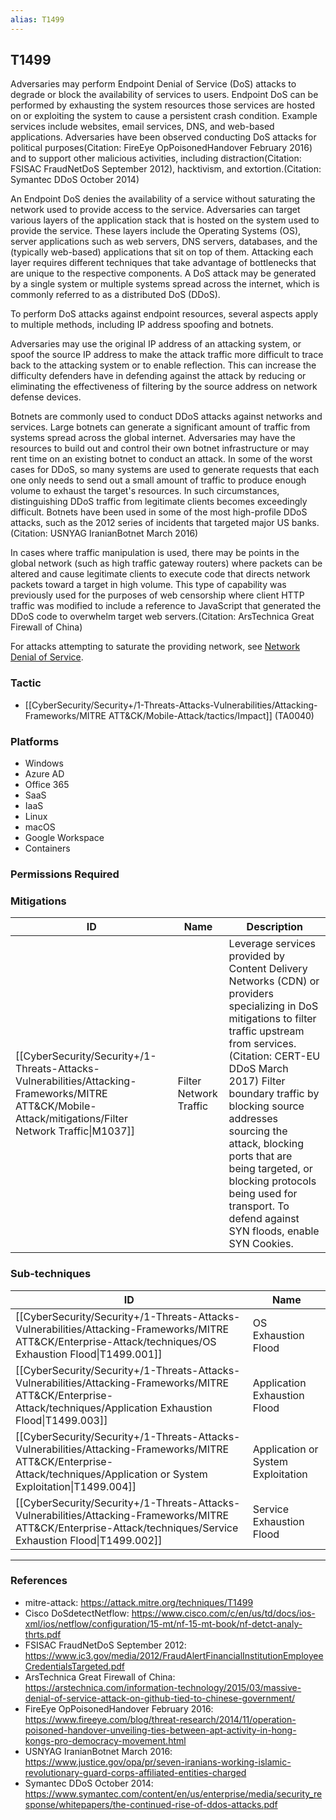 ```yaml
---
alias: T1499
---
```


## T1499

Adversaries may perform Endpoint Denial of Service (DoS) attacks to degrade or block the availability of services to users. Endpoint DoS can be performed by exhausting the system resources those services are hosted on or exploiting the system to cause a persistent crash condition. Example services include websites, email services, DNS, and web-based applications. Adversaries have been observed conducting DoS attacks for political purposes(Citation: FireEye OpPoisonedHandover February 2016) and to support other malicious activities, including distraction(Citation: FSISAC FraudNetDoS September 2012), hacktivism, and extortion.(Citation: Symantec DDoS October 2014)

An Endpoint DoS denies the availability of a service without saturating the network used to provide access to the service. Adversaries can target various layers of the application stack that is hosted on the system used to provide the service. These layers include the Operating Systems (OS), server applications such as web servers, DNS servers, databases, and the (typically web-based) applications that sit on top of them. Attacking each layer requires different techniques that take advantage of bottlenecks that are unique to the respective components. A DoS attack may be generated by a single system or multiple systems spread across the internet, which is commonly referred to as a distributed DoS (DDoS).

To perform DoS attacks against endpoint resources, several aspects apply to multiple methods, including IP address spoofing and botnets.

Adversaries may use the original IP address of an attacking system, or spoof the source IP address to make the attack traffic more difficult to trace back to the attacking system or to enable reflection. This can increase the difficulty defenders have in defending against the attack by reducing or eliminating the effectiveness of filtering by the source address on network defense devices.

Botnets are commonly used to conduct DDoS attacks against networks and services. Large botnets can generate a significant amount of traffic from systems spread across the global internet. Adversaries may have the resources to build out and control their own botnet infrastructure or may rent time on an existing botnet to conduct an attack. In some of the worst cases for DDoS, so many systems are used to generate requests that each one only needs to send out a small amount of traffic to produce enough volume to exhaust the target's resources. In such circumstances, distinguishing DDoS traffic from legitimate clients becomes exceedingly difficult. Botnets have been used in some of the most high-profile DDoS attacks, such as the 2012 series of incidents that targeted major US banks.(Citation: USNYAG IranianBotnet March 2016)

In cases where traffic manipulation is used, there may be points in the global network (such as high traffic gateway routers) where packets can be altered and cause legitimate clients to execute code that directs network packets toward a target in high volume. This type of capability was previously used for the purposes of web censorship where client HTTP traffic was modified to include a reference to JavaScript that generated the DDoS code to overwhelm target web servers.(Citation: ArsTechnica Great Firewall of China)

For attacks attempting to saturate the providing network, see [Network Denial of Service](https://attack.mitre.org/techniques/T1498).



### Tactic
- [[CyberSecurity/Security+/1-Threats-Attacks-Vulnerabilities/Attacking-Frameworks/MITRE ATT&CK/Mobile-Attack/tactics/Impact]] (TA0040)

### Platforms
- Windows
- Azure AD
- Office 365
- SaaS
- IaaS
- Linux
- macOS
- Google Workspace
- Containers

### Permissions Required

### Mitigations

| ID | Name | Description |
| --- | --- | --- |
| [[CyberSecurity/Security+/1-Threats-Attacks-Vulnerabilities/Attacking-Frameworks/MITRE ATT&CK/Mobile-Attack/mitigations/Filter Network Traffic\|M1037]] | Filter Network Traffic | Leverage services provided by Content Delivery Networks (CDN) or providers specializing in DoS mitigations to filter traffic upstream from services.(Citation: CERT-EU DDoS March 2017) Filter boundary traffic by blocking source addresses sourcing the attack, blocking ports that are being targeted, or blocking protocols being used for transport. To defend against SYN floods, enable SYN Cookies. |

### Sub-techniques

| ID | Name |
| --- | --- |
| [[CyberSecurity/Security+/1-Threats-Attacks-Vulnerabilities/Attacking-Frameworks/MITRE ATT&CK/Enterprise-Attack/techniques/OS Exhaustion Flood\|T1499.001]] | OS Exhaustion Flood |
| [[CyberSecurity/Security+/1-Threats-Attacks-Vulnerabilities/Attacking-Frameworks/MITRE ATT&CK/Enterprise-Attack/techniques/Application Exhaustion Flood\|T1499.003]] | Application Exhaustion Flood |
| [[CyberSecurity/Security+/1-Threats-Attacks-Vulnerabilities/Attacking-Frameworks/MITRE ATT&CK/Enterprise-Attack/techniques/Application or System Exploitation\|T1499.004]] | Application or System Exploitation |
| [[CyberSecurity/Security+/1-Threats-Attacks-Vulnerabilities/Attacking-Frameworks/MITRE ATT&CK/Enterprise-Attack/techniques/Service Exhaustion Flood\|T1499.002]] | Service Exhaustion Flood |


---
### References

- mitre-attack: https://attack.mitre.org/techniques/T1499
- Cisco DoSdetectNetflow: https://www.cisco.com/c/en/us/td/docs/ios-xml/ios/netflow/configuration/15-mt/nf-15-mt-book/nf-detct-analy-thrts.pdf
- FSISAC FraudNetDoS September 2012: https://www.ic3.gov/media/2012/FraudAlertFinancialInstitutionEmployeeCredentialsTargeted.pdf
- ArsTechnica Great Firewall of China: https://arstechnica.com/information-technology/2015/03/massive-denial-of-service-attack-on-github-tied-to-chinese-government/
- FireEye OpPoisonedHandover February 2016: https://www.fireeye.com/blog/threat-research/2014/11/operation-poisoned-handover-unveiling-ties-between-apt-activity-in-hong-kongs-pro-democracy-movement.html
- USNYAG IranianBotnet March 2016: https://www.justice.gov/opa/pr/seven-iranians-working-islamic-revolutionary-guard-corps-affiliated-entities-charged
- Symantec DDoS October 2014: https://www.symantec.com/content/en/us/enterprise/media/security_response/whitepapers/the-continued-rise-of-ddos-attacks.pdf
